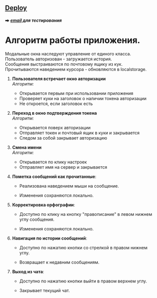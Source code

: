 ## [Deploy](https://chat-simply-app.netlify.app/)
#### ⮕ *[email](https://www.minuteinbox.com/) для тестирования*

# Алгоритм работы приложения.

Модальные окна наследуют управление от единого класса.  
Пользователь авторизован - загружается история.  
Сообщения выстраиваются по почтовому ящику из кук.  
Прочитываются наведением курсора - обновляются в localstorage.

1. **Пользователя встречает окно авторизации**  
    _Алгоритм:_
    - Открывается первым при использовании приложения
    - Проверяет куки на заголовок о наличии токена авторизации
    - Не откроется, если заголовок есть
2. **Переход в окно подтверждения токена**  
    _Алгоритм:_
    - Открывается поверх авторизации
    - Отправляет токен и почтовый ящик в куки и закрывается
    - Следом за собой закрывает авторизацию
3. **Смена имени**  
    _Алгоритм:_
    - Открывается по клику настроек
    - Отправляет имя на сервер и закрывается


1. **Пометка сообщений как прочитанные**:
    
    - Реализована наведением мыши на сообщение.
        
    - Изменения сохраняются локально.
        
2. **Корректировка орфографии**:
    
    - Доступно по клику на кнопку "правописание" в левом нижнем углу сообщения.
        
    - Изменения сохраняются локально.
        
3. **Навигация по истории сообщений**:
    
    - Доступно по нажатию кнопки со стрелкой в правом нижнем углу.
        
    - Возвращает к недавним сообщениям.
        
4. **Выход из чата**:
    
    - Доступно по нажатию кнопки выйти в правом верхнем углу.
        
    - Закрывает текущий чат.
